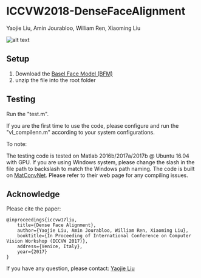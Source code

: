 # ICCVW2018-DenseFaceAlignment
Yaojie Liu, Amin Jourabloo, William Ren, Xiaoming Liu

![alt text](http://www.cse.msu.edu/~liuyaoj1/images/project-iccvw17.png)

## Setup
1. Download the [Basel Face Model (BFM)](http://faces.cs.unibas.ch/bfm/main.php?nav=1-0&id=basel_face_model)
2. unzip the file into the root folder

## Testing
Run the "test.m". 

If you are the first time to use the code, please configure and run the "vl_compilenn.m" according to your system configurations.

To note:

The testing code is tested on Matlab 2016b/2017a/2017b @ Ubuntu 16.04 with GPU. If you are using Windows system, please
change the slash in the file path to backslash to match the Windows path naming.
The code is built on [MatConvNet](http://www.vlfeat.org/matconvnet). Please refer to their web page for any compiling issues.

## Acknowledge
Please cite the paper:

    @inproceedings{iccvw17liu,
        title={Dense Face Alignment},
        author={Yaojie Liu, Amin Jourabloo, William Ren, Xiaoming Liu},
        booktitle={In Proceeding of International Conference on Computer Vision Workshop (ICCVW 2017)},
        address={Venice, Italy},
        year={2017}
    }   
   
If you have any question, please contact: [Yaojie Liu](liuyaoj1@cse.msu.edu)
